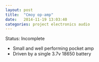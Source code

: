 ```yaml
---
layout: post
title:  "Cmoy op-amp"
date:   2014-11-19 13:03:40
categories: project electronics audio
---
```

Status: Incomplete

- Small and well performing pocket amp
- Driven by a single 3.7v 18650 battery